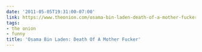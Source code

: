 ```yaml
---
date: '2011-05-05T19:31:00-07:00'
link: https://www.theonion.com/osama-bin-laden-death-of-a-mother-fucker-1819580602
tags:
- the onion
- funny
title: 'Osama Bin Laden: Death Of A Mother Fucker'
---
```

